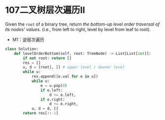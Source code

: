 # 107二叉树层次遍历Ⅱ

Given the `root` of a binary tree, return *the bottom-up level order traversal of its nodes' values*. (i.e., from left to right, level by level from leaf to root).

* M1：逆层次遍历

```python
class Solution:
    def levelOrderBottom(self, root: TreeNode) -> List[List[int]]:
        if not root: return []
        res = []
        u, d = [root], [] # upper level / downer level
        while u:
            res.append([e.val for e in u])
            while u:
                e = u.pop(0)
                if e.left: 
                    d += e.left,
                if e.right:
                    d += e.right,
            u, d = d, []
        return res[::-1]
```

